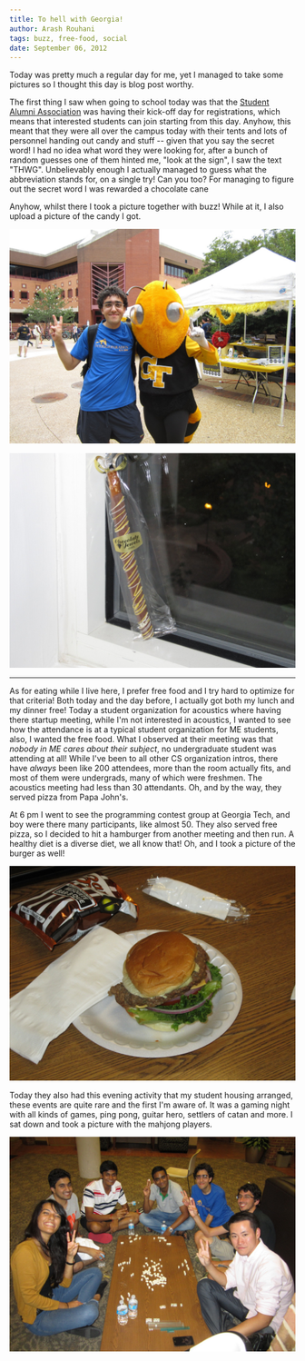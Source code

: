 ```yaml
---
title: To hell with Georgia!
author: Arash Rouhani
tags: buzz, free-food, social
date: September 06, 2012
---
```


Today was pretty much a regular day for me, yet I managed to take some
pictures so I thought this day is blog post worthy.

The first thing I saw when going to school today was that the [Student
Alumni Association][saa] was having their kick-off day for
registrations, which means that interested students can join starting
from this day. Anyhow, this meant that they were all over the campus
today with their tents and lots of personnel handing out candy and stuff
-- given that you say the secret word! I had no idea what word they were
looking for, after a bunch of random guesses one of them hinted me,
"look at the sign", I saw the text "THWG". Unbelievably enough I
actually managed to guess what the abbreviation stands for, on a single
try! Can you too? For managing to figure out the secret word I was
rewarded a chocolate cane

Anyhow, whilst there I took a picture together with buzz! While at it, I
also upload a picture of the candy I got.

![Buzz and I](/images/buzz-and-i.jpg)

![Chocolate Cane](/images/chocolate-cane.jpg)

---

As for eating while I live here, I prefer free food and I try hard to
optimize for that criteria! Both today and the day before, I actually
got both my lunch and my dinner free! Today a student organization for
acoustics where having there startup meeting, while I'm not interested
in acoustics, I wanted to see how the attendance is at a typical student
organization for ME students, also, I wanted the free food. What I
observed at their meeting was that *nobody in ME cares about their
subject*, no undergraduate student was attending at all! While I've been
to all other CS organization intros, there have *always* been like 200
attendees, more than the room actually fits, and most of them were
undergrads, many of which were freshmen. The acoustics meeting had less
than 30 attendants. Oh, and by the way, they served pizza from Papa
John's.

At 6 pm I went to see the programming contest group at Georgia Tech, and
boy were there many participants, like almost 50. They also served free
pizza, so I decided to hit a hamburger from another meeting and then
run. A healthy diet is a diverse diet, we all know that! Oh, and I took
a picture of the burger as well!

![Hamburger!](/images/hamburger.jpg)

Today they also had this evening activity that my student housing
arranged, these events are quite rare and the first I'm aware of. It was
a gaming night with all kinds of games, ping pong, guitar hero, settlers
of catan and more. I sat down and took a picture with the mahjong
players.

![Mahjong](/images/mahjong.jpg)

[saa]: http://gtalumni.org/pages/students
